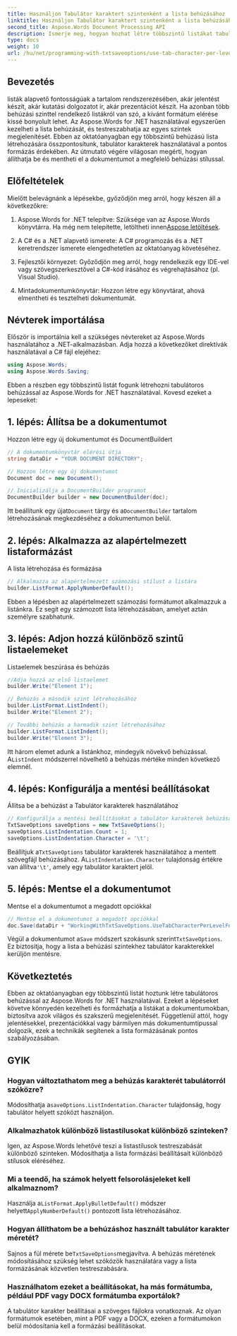 ```yaml
---
title: Használjon Tabulátor karaktert szintenként a lista behúzásához
linktitle: Használjon Tabulátor karaktert szintenként a lista behúzásához
second_title: Aspose.Words Document Processing API
description: Ismerje meg, hogyan hozhat létre többszintű listákat tabulátoros behúzással az Aspose.Words for .NET használatával. Kövesse ezt az útmutatót a dokumentumok pontos listaformázásához.
type: docs
weight: 10
url: /hu/net/programming-with-txtsaveoptions/use-tab-character-per-level-for-list-indentation/
---
```

## Bevezetés

listák alapvető fontosságúak a tartalom rendszerezésében, akár jelentést készít, akár kutatási dolgozatot ír, akár prezentációt készít. Ha azonban több behúzási szinttel rendelkező listákról van szó, a kívánt formátum elérése kissé bonyolult lehet. Az Aspose.Words for .NET használatával egyszerűen kezelheti a lista behúzását, és testreszabhatja az egyes szintek megjelenítését. Ebben az oktatóanyagban egy többszintű behúzású lista létrehozására összpontosítunk, tabulátor karakterek használatával a pontos formázás érdekében. Az útmutató végére világosan megérti, hogyan állíthatja be és mentheti el a dokumentumot a megfelelő behúzási stílussal.

## Előfeltételek

Mielőtt belevágnánk a lépésekbe, győződjön meg arról, hogy készen áll a következőkre:

1.  Aspose.Words for .NET telepítve: Szüksége van az Aspose.Words könyvtárra. Ha még nem telepítette, letöltheti innen[Aspose letöltések](https://releases.aspose.com/words/net/).

2. A C# és a .NET alapvető ismerete: A C# programozás és a .NET keretrendszer ismerete elengedhetetlen az oktatóanyag követéséhez.

3. Fejlesztői környezet: Győződjön meg arról, hogy rendelkezik egy IDE-vel vagy szövegszerkesztővel a C#-kód írásához és végrehajtásához (pl. Visual Studio).

4. Mintadokumentumkönyvtár: Hozzon létre egy könyvtárat, ahová elmentheti és tesztelheti dokumentumát. 

## Névterek importálása

Először is importálnia kell a szükséges névtereket az Aspose.Words használatához a .NET-alkalmazásban. Adja hozzá a következőket direktívák használatával a C# fájl elejéhez:

```csharp
using Aspose.Words;
using Aspose.Words.Saving;
```

Ebben a részben egy többszintű listát fogunk létrehozni tabulátoros behúzással az Aspose.Words for .NET használatával. Kovesd ezeket a lepeseket:

## 1. lépés: Állítsa be a dokumentumot

Hozzon létre egy új dokumentumot és DocumentBuildert

```csharp
// A dokumentumkönyvtár elérési útja
string dataDir = "YOUR DOCUMENT DIRECTORY";

// Hozzon létre egy új dokumentumot
Document doc = new Document();

// Inicializálja a DocumentBuilder programot
DocumentBuilder builder = new DocumentBuilder(doc);
```

 Itt beállítunk egy újat`Document` tárgy és a`DocumentBuilder` tartalom létrehozásának megkezdéséhez a dokumentumon belül.

## 2. lépés: Alkalmazza az alapértelmezett listaformázást

A lista létrehozása és formázása

```csharp
// Alkalmazza az alapértelmezett számozási stílust a listára
builder.ListFormat.ApplyNumberDefault();
```

Ebben a lépésben az alapértelmezett számozási formátumot alkalmazzuk a listánkra. Ez segít egy számozott lista létrehozásában, amelyet aztán személyre szabhatunk.

## 3. lépés: Adjon hozzá különböző szintű listaelemeket

Listaelemek beszúrása és behúzás

```csharp
//Adja hozzá az első listaelemet
builder.Write("Element 1");

// Behúzás a második szint létrehozásához
builder.ListFormat.ListIndent();
builder.Write("Element 2");

// További behúzás a harmadik szint létrehozásához
builder.ListFormat.ListIndent();
builder.Write("Element 3");
```

 Itt három elemet adunk a listánkhoz, mindegyik növekvő behúzással. A`ListIndent` módszerrel növelhető a behúzás mértéke minden következő elemnél.

## 4. lépés: Konfigurálja a mentési beállításokat

Állítsa be a behúzást a Tabulátor karakterek használatához

```csharp
// Konfigurálja a mentési beállításokat a tabulátor karakterek behúzásához
TxtSaveOptions saveOptions = new TxtSaveOptions();
saveOptions.ListIndentation.Count = 1;
saveOptions.ListIndentation.Character = '\t';
```

 Beállítjuk a`TxtSaveOptions` tabulátor karakterek használatához a mentett szövegfájl behúzásához. A`ListIndentation.Character` tulajdonság értékre van állítva`'\t'`, amely egy tabulátor karaktert jelöl.

## 5. lépés: Mentse el a dokumentumot

Mentse el a dokumentumot a megadott opciókkal

```csharp
// Mentse el a dokumentumot a megadott opciókkal
doc.Save(dataDir + "WorkingWithTxtSaveOptions.UseTabCharacterPerLevelForListIndentation.txt", saveOptions);
```

 Végül a dokumentumot a`Save` módszert szokásunk szerint`TxtSaveOptions`. Ez biztosítja, hogy a lista a behúzási szintekhez tabulátor karakterekkel kerüljön mentésre.

## Következtetés

Ebben az oktatóanyagban egy többszintű listát hoztunk létre tabulátoros behúzással az Aspose.Words for .NET használatával. Ezeket a lépéseket követve könnyedén kezelheti és formázhatja a listákat a dokumentumokban, biztosítva azok világos és szakszerű megjelenítését. Függetlenül attól, hogy jelentésekkel, prezentációkkal vagy bármilyen más dokumentumtípussal dolgozik, ezek a technikák segítenek a lista formázásának pontos szabályozásában.

## GYIK

### Hogyan változtathatom meg a behúzás karakterét tabulátorról szóközre?
 Módosíthatja a`saveOptions.ListIndentation.Character` tulajdonság, hogy tabulátor helyett szóközt használjon.

### Alkalmazhatok különböző listastílusokat különböző szinteken?
Igen, az Aspose.Words lehetővé teszi a listastílusok testreszabását különböző szinteken. Módosíthatja a lista formázási beállításait különböző stílusok eléréséhez.

### Mi a teendő, ha számok helyett felsorolásjeleket kell alkalmaznom?
 Használja a`ListFormat.ApplyBulletDefault()` módszer helyett`ApplyNumberDefault()` pontozott lista létrehozásához.

### Hogyan állíthatom be a behúzáshoz használt tabulátor karakter méretét?
 Sajnos a fül mérete be`TxtSaveOptions`megjavítva. A behúzás méretének módosításához szükség lehet szóközök használatára vagy a lista formázásának közvetlen testreszabására.

### Használhatom ezeket a beállításokat, ha más formátumba, például PDF vagy DOCX formátumba exportálok?
A tabulátor karakter beállításai a szöveges fájlokra vonatkoznak. Az olyan formátumok esetében, mint a PDF vagy a DOCX, ezeken a formátumokon belül módosítania kell a formázási beállításokat.